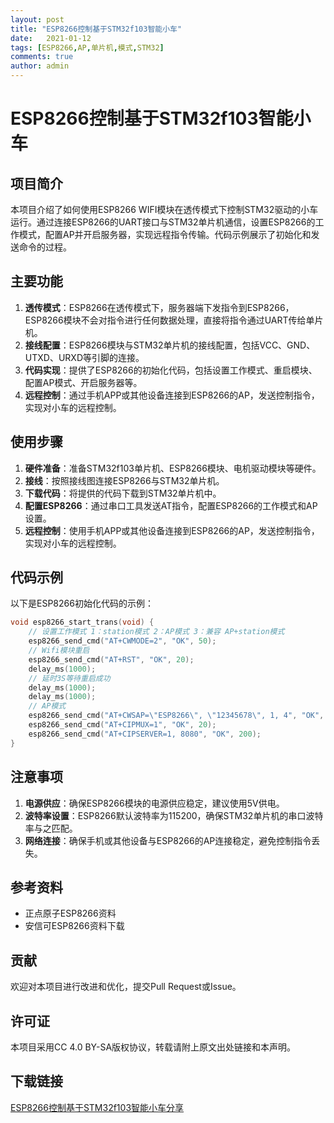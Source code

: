```yaml
---
layout: post
title: "ESP8266控制基于STM32f103智能小车"
date:   2021-01-12
tags: [ESP8266,AP,单片机,模式,STM32]
comments: true
author: admin
---
```

# ESP8266控制基于STM32f103智能小车

## 项目简介
本项目介绍了如何使用ESP8266 WIFI模块在透传模式下控制STM32驱动的小车运行。通过连接ESP8266的UART接口与STM32单片机通信，设置ESP8266的工作模式，配置AP并开启服务器，实现远程指令传输。代码示例展示了初始化和发送命令的过程。

## 主要功能
1. **透传模式**：ESP8266在透传模式下，服务器端下发指令到ESP8266，ESP8266模块不会对指令进行任何数据处理，直接将指令通过UART传给单片机。
2. **接线配置**：ESP8266模块与STM32单片机的接线配置，包括VCC、GND、UTXD、URXD等引脚的连接。
3. **代码实现**：提供了ESP8266的初始化代码，包括设置工作模式、重启模块、配置AP模式、开启服务器等。
4. **远程控制**：通过手机APP或其他设备连接到ESP8266的AP，发送控制指令，实现对小车的远程控制。

## 使用步骤
1. **硬件准备**：准备STM32f103单片机、ESP8266模块、电机驱动模块等硬件。
2. **接线**：按照接线图连接ESP8266与STM32单片机。
3. **下载代码**：将提供的代码下载到STM32单片机中。
4. **配置ESP8266**：通过串口工具发送AT指令，配置ESP8266的工作模式和AP设置。
5. **远程控制**：使用手机APP或其他设备连接到ESP8266的AP，发送控制指令，实现对小车的远程控制。

## 代码示例
以下是ESP8266初始化代码的示例：

```c
void esp8266_start_trans(void) {
    // 设置工作模式 1：station模式 2：AP模式 3：兼容 AP+station模式
    esp8266_send_cmd("AT+CWMODE=2", "OK", 50);
    // Wifi模块重启
    esp8266_send_cmd("AT+RST", "OK", 20);
    delay_ms(1000);
    // 延时3S等待重启成功
    delay_ms(1000);
    delay_ms(1000);
    // AP模式
    esp8266_send_cmd("AT+CWSAP=\"ESP8266\", \"12345678\", 1, 4", "OK", 200);
    esp8266_send_cmd("AT+CIPMUX=1", "OK", 20);
    esp8266_send_cmd("AT+CIPSERVER=1, 8080", "OK", 200);
}
```

## 注意事项
1. **电源供应**：确保ESP8266模块的电源供应稳定，建议使用5V供电。
2. **波特率设置**：ESP8266默认波特率为115200，确保STM32单片机的串口波特率与之匹配。
3. **网络连接**：确保手机或其他设备与ESP8266的AP连接稳定，避免控制指令丢失。

## 参考资料
- 正点原子ESP8266资料
- 安信可ESP8266资料下载

## 贡献
欢迎对本项目进行改进和优化，提交Pull Request或Issue。

## 许可证
本项目采用CC 4.0 BY-SA版权协议，转载请附上原文出处链接和本声明。

## 下载链接

[ESP8266控制基于STM32f103智能小车分享](https://pan.quark.cn/s/17f26697e7c9)